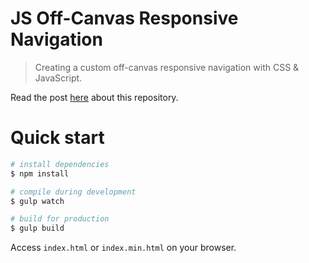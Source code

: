 JS Off-Canvas Responsive Navigation
===========

> Creating a custom off-canvas responsive navigation with CSS & JavaScript.

Read the post [here](https://www.codementor.io/lautiamkok/) about this repository.

Quick start
=============

``` bash
# install dependencies
$ npm install

# compile during development
$ gulp watch

# build for production
$ gulp build
```

Access `index.html` or `index.min.html` on your browser.
